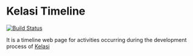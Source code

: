Kelasi Timeline
===============

[![Build Status](https://drone.io/github.com/Kelasi/kelasiTline/status.png)](https://drone.io/github.com/Kelasi/kelasiTline/latest)

It is a timeline web page for activities occurring during the development process of [Kelasi](https://github.com/Kelasi/kelasi)
